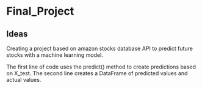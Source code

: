 # Final_Project

## Ideas

Creating a project based on amazon stocks database API to predict future stocks with a machine learning model.


The first line of code uses the predict() method to create predictions based on X_test.
The second line creates a DataFrame of predicted values and actual values.
